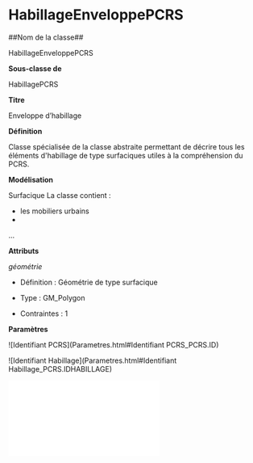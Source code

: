 # HabillageEnveloppePCRS #



##Nom de la classe##

HabillageEnveloppePCRS

**Sous-classe de**

HabillagePCRS

**Titre**

Enveloppe d’habillage

**Définition**

Classe spécialisée de la classe abstraite <HabillagePCRS> permettant de décrire tous les éléments d'habillage de type surfaciques utiles à la compréhension du PCRS.

**Modélisation**

Surfacique La classe contient :
- les mobiliers urbains
-  
...

**Attributs**

*géométrie*

- Définition : Géométrie de type surfacique

- Type : GM_Polygon

- Contraintes : 1

**Paramètres**

![Identifiant PCRS](Parametres.html#Identifiant PCRS_PCRS.ID)

![Identifiant Habillage](Parametres.html#Identifiant Habillage_PCRS.IDHABILLAGE)

![Thematique](Parametres.html#Thematique_PCRS.THEMATIQUE)
